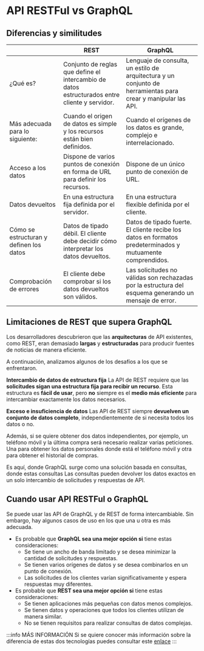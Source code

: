 # API RESTFul vs GraphQL
## Diferencias y similitudes

|	|REST	|GraphQL|
|---|---|---|
|¿Qué es?|Conjunto de reglas que define el intercambio de datos estructurados entre cliente y servidor.	|Lenguaje de consulta, un estilo de arquitectura y un conjunto de herramientas para crear y manipular las API.|
|Más adecuada para lo siguiente:	|Cuando el origen de datos es simple y los recursos están bien definidos.	|Cuando el orígenes de los datos es grande, complejo e interrelacionado.|
|Acceso a los datos|	Dispone de varios puntos de conexión en forma de URL para definir los recursos.	|Dispone de un único punto de conexión de URL.|
|Datos devueltos|	En una estructura fija definida por el servidor.|	En una estructura flexible definida por el cliente.|
|Cómo se estructuran y definen los datos|	Datos de tipado débil. El cliente debe decidir cómo interpretar los datos devueltos.|	Datos de tipado fuerte. El cliente recibe los datos en formatos predeterminados y mutuamente comprendidos.|
|Comprobación de errores|	El cliente debe comprobar si los datos devueltos son válidos.|	Las solicitudes no válidas son rechazadas por la estructura del esquema generando un mensaje de error.|

## Limitaciones de REST que supera GraphQL
Los desarrolladores descubrieron que las **arquitecturas** de API existentes, como REST, eran demasiado **largas** y **estructuradas** para producir fuentes de noticias de manera eficiente.

A continuación, analizamos algunos de los desafíos a los que se enfrentaron.

**Intercambio de datos de estructura fija**
La API de REST requiere que las **solicitudes sigan una estructura fija para recibir un recurso**. Esta estructura es **fácil de usar**, pero **no** siempre es el **medio más eficiente** para intercambiar exactamente los datos necesarios.

**Exceso e insuficiencia de datos**
Las API de REST siempre **devuelven un conjunto de datos completo**, independientemente de si necesita todos los datos o no.

Además, si se quiere obtener dos datos independientes, por ejemplo, un teléfono móvil y la última compra será necesario realizar varias peticiones. Una para obtener los datos personales donde está el teléfono móvil y otra para obtener el historial de compras.

Es aquí, donde GraphQL surge como una solución basada en consultas, donde estas consultas Las consultas pueden devolver los datos exactos en un solo intercambio de solicitudes y respuestas de API.

## Cuando usar API RESTFul o GraphQL
Se puede usar las API de GraphQL y de REST de forma intercambiable. Sin embargo, hay algunos casos de uso en los que una u otra es más adecuada.
* Es probable que **GraphQL sea una mejor opción si** tiene estas consideraciones:
    * Se tiene un ancho de banda limitado y se desea minimizar la cantidad de solicitudes y respuestas.
    * Se tienen varios orígenes de datos y se desea combinarlos en un punto de conexión.
    * Las solicitudes de los clientes varían significativamente y espera respuestas muy diferentes.
* Es probable que **REST sea una mejor opción si** tiene estas consideraciones:
    * Se tienen aplicaciones más pequeñas con datos menos complejos.
    * Se tienen datos y operaciones que todos los clientes utilizan de manera similar.
    * No se tienen requisitos para realizar consultas de datos complejas.

:::info MÁS INFORMACIÓN
Si se quiere conocer más información sobre la diferencia de estas dos tecnologías puedes consultar este [enlace](https://aws.amazon.com/es/compare/the-difference-between-graphql-and-rest/)
:::
